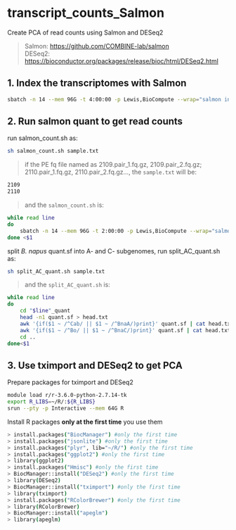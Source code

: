 # transcript_counts_Salmon
Create PCA of read counts using Salmon and DESeq2  
>Salmon: https://github.com/COMBINE-lab/salmon  
>DESeq2: https://bioconductor.org/packages/release/bioc/html/DESeq2.html


## 1. Index the transcriptomes with Salmon
```bash
sbatch -n 14 --mem 96G -t 4:00:00 -p Lewis,BioCompute --wrap="salmon index -t pan_trans_cds.fa -i pan_trans_cds_index -k 31 --keepDuplicates -p 14"
```
## 2. Run salmon quant to get read counts  
run salmon_count.sh as:
```bash
sh salmon_count.sh sample.txt
```
>if the PE fq file named as 2109.pair_1.fq.gz, 2109.pair_2.fq.gz; 2110.pair_1.fq.gz, 2110.pair_2.fq.gz..., the `sample.txt` will be:
```bash
2109
2110
```
>and the `salmon_count.sh` is:
```bash
while read line
do
	sbatch -n 14 --mem 96G -t 2:00:00 -p Lewis,BioCompute --wrap="salmon quant -l A -i ../pan_trans_cds_index -1 '$line'.pair_1.fq.gz -2 '$line'.pair_2.fq.gz -o quants/'$line'_quant -p 14 --seqBias --validateMappings"
done <$1 
```
split *B. napus* quant.sf into A- and C- subgenomes, run split_AC_quant.sh as:
```bash
sh split_AC_quant.sh sample.txt
```
>and the `split_AC_quant.sh` is:
```bash
while read line
do
	cd "$line"_quant
	head -n1 quant.sf > head.txt
	awk '{if($1 ~ /^Cab/ || $1 ~ /^BnaA/)print}' quant.sf | cat head.txt - > ../chrA_"$line"_quant.sf
	awk '{if($1 ~ /^Bo/ || $1 ~ /^BnaC/)print}' quant.sf | cat head.txt - > ../chrC_"$line"_quant.sf
	cd ..
done<$1
```
## 3. Use tximport and DESeq2 to get PCA
Prepare packages for tximport and DESeq2
```bash
module load r/r-3.6.0-python-2.7.14-tk
export R_LIBS=~/R/:${R_LIBS}
srun --pty -p Interactive --mem 64G R
```
Install R packages **only at the first time** you use them
```bash
> install.packages("BiocManager") #only the first time
> install.packages("jsonlite") #only the first time
> install.packages("plyr", lib="~/R/") #only the first time
> install.packages("ggplot2") #only the first time
> library(ggplot2)
> install.packages("Hmisc") #only the first time
> BiocManager::install("DESeq2") #only the first time
> library(DESeq2)
> BiocManager::install("tximport") #only the first time
> library(tximport)
> install.packages("RColorBrewer") #only the first time
> library(RColorBrewer)
> BiocManager::install("apeglm")
> library(apeglm)
```

